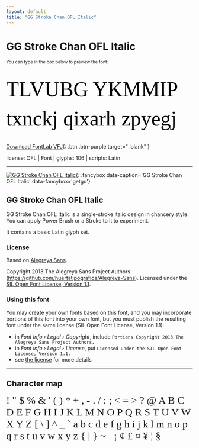 ```yaml
---
layout: default
title: "GG Stroke Chan OFL Italic"
---
```


# GG Stroke Chan OFL Italic

<small>You can type in the box below to preview the font:</small>

<div contenteditable="true" style="font-family: 'GG Stroke Chan OFL Italic'; font-size: 4em; color:black; margin: 0.5em 0 0.5em 0; line-height: 1.4em;">
TLVUBG YKMMIP txnckj qixarh zpyegj
</div>

[Download FontLab VFJ](https://downgit.github.io/#/home?url=https://github.com/fontlabcom/getgo-fonts/blob/main/getgo-fonts/ofl/stroke-chan/stroke-chan.vfj){: .btn .btn-purple target="_blank" }

license: OFL \| Font \| glyphs: 106 \| scripts: Latin

---


[![GG Stroke Chan OFL Italic](../illustrations/stroke-chan.png)](../illustrations/stroke-chan.png){: .fancybox data-caption='GG Stroke Chan OFL Italic' data-fancybox='getgo'}


## GG Stroke Chan OFL Italic

GG Stroke Chan OFL Italic is a single-stroke italic design in chancery style. You can apply Power Brush or a Stroke to it to experiment.

It contains a basic Latin glyph set.

### License

Based on [Alegreya Sans](https://github.com/huertatipografica/Alegreya-Sans).

Copyright 2013 The Alegreya Sans Project Authors (https://github.com/huertatipografica/Alegreya-Sans). Licensed under the [SIL Open Font License, Version 1.1](https://scripts.sil.org/OFL).

### Using this font

You may create your own fonts based on this font, and you may incorporate portions of this font into your own font, but you must publish the resulting font under the same license (SIL Open Font License, Version 1.1):

- in _Font Info › Legal › Copyright_, include `Portions Copyright 2013 The Alegreya Sans Project Authors.`
- in _Font Info › Legal › License_, put `Licensed under the SIL Open Font License, Version 1.1.`
- see [the license](https://scripts.sil.org/OFL) for more details


---

## Character map

<div style="font-family: 'GG Stroke Chan OFL Italic'; font-size: 2em;">
! " $ % & ' ( ) * + , - . / : ; < = > ? @ A B C D E F G H I J K L M N O P Q R S T U V W X Y Z [ \ ] ^ _ ` a b c d e f g h i j k l m n o p q r s t u v w x y z { | } ~   ¡ ¢ £ ¤ ¥ ¦ §
</div>

